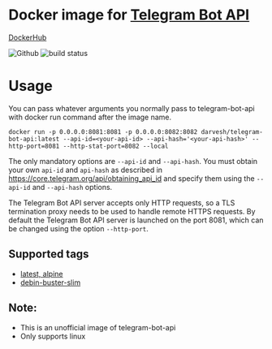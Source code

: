 # Docker image for [Telegram Bot API](https://github.com/tdlib/telegram-bot-api)

[DockerHub](https://hub.docker.com/r/darvesh/telegram-bot-api)

<p align="left">
	<!-- Github Issues -->
  <a>
    <img src="https://img.shields.io/github/issues/darvesh/telegram-bot-api-docker?style=flat-square" alt=Github Issues"/>
  </a>
   <img src="https://github.com/darvesh/telegram-bot-api-docker/workflows/Build%20and%20push%20telegram-bot-api%20image%20to%20DockerHub/badge.svg" alt="build status"/>
</p>


# Usage
You can pass whatever arguments you normally pass to telegram-bot-api with docker run command after the image name.

```docker run -p 0.0.0.0:8081:8081 -p 0.0.0.0:8082:8082 darvesh/telegram-bot-api:latest --api-id=<your-api-id> --api-hash='<your-api-hash>' --http-port=8081 --http-stat-port=8082 --local```

The only mandatory options are `--api-id` and `--api-hash`. You must obtain your own `api-id` and `api-hash`
as described in https://core.telegram.org/api/obtaining_api_id and specify them using the `--api-id` and `--api-hash` options.

The Telegram Bot API server accepts only HTTP requests, so a TLS termination proxy needs to be used to handle remote HTTPS requests.
By default the Telegram Bot API server is launched on the port 8081, which can be changed using the option `--http-port`.

## Supported tags
* [latest, alpine](https://github.com/darvesh/telegram-bot-api-docker/blob/master/alpine/Dockerfile)
* [debin-buster-slim](https://github.com/darvesh/telegram-bot-api-docker/blob/master/debian/Dockerfile)

## Note: 
* This is an unofficial image of telegram-bot-api
* Only supports linux
 
